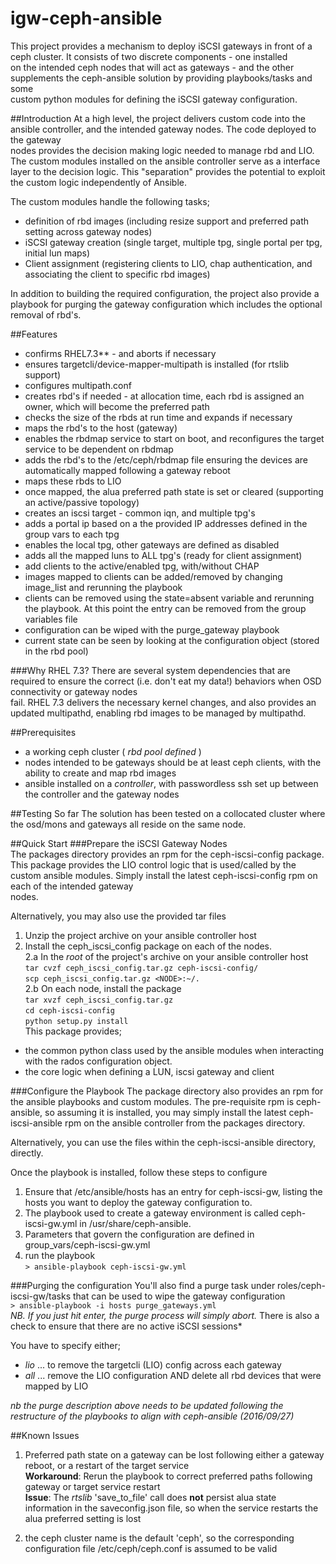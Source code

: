 # igw-ceph-ansible
This project provides a mechanism to deploy iSCSI gateways in front of a ceph cluster. It consists of two discrete components - one installed  
on the intended ceph nodes that will act as gateways - and the other supplements the ceph-ansible solution by providing playbooks/tasks and some  
custom python modules for defining the iSCSI gateway configuration.  

##Introduction
At a high level, the project delivers custom code into the ansible controller, and the intended gateway nodes. The code deployed to the gateway  
nodes provides the decision making logic needed to manage rbd and LIO. The custom modules installed on the ansible controller serve as a interface  
layer to the decision logic. This "separation" provides the potential to exploit the custom logic independently of Ansible.

The custom modules handle the following tasks;  

* definition of rbd images (including resize support and preferred path setting across gateway nodes)  
* iSCSI gateway creation (single target, multiple tpg, single portal per tpg, initial lun maps)  
* Client assignment (registering clients to LIO, chap authentication, and associating the client to specific rbd images)  
  
In addition to building the required configuration, the project also provide a playbook for purging the gateway configuration which includes the optional removal of rbd's.

##Features    
  
- confirms RHEL7.3** - and aborts if necessary
- ensures targetcli/device-mapper-multipath is installed (for rtslib support)
- configures multipath.conf
- creates rbd's if needed - at allocation time, each rbd is assigned an owner, which will become the preferred path  
- checks the size of the rbds at run time and expands if necessary
- maps the rbd's to the host (gateway)
- enables the rbdmap service to start on boot, and reconfigures the target service to be dependent on rbdmap
- adds the rbd's to the /etc/ceph/rbdmap file ensuring the devices are automatically mapped following a gateway reboot
- maps these rbds to LIO
- once mapped, the alua preferred path state is set or cleared (supporting an active/passive topology)  
- creates an iscsi target - common iqn, and multiple tpg's  
- adds a portal ip based on a the provided IP addresses defined in the group vars to each tpg  
- enables the local tpg, other gateways are defined as disabled  
- adds all the mapped luns to ALL tpg's (ready for client assignment)  
- add clients to the active/enabled tpg, with/without CHAP  
- images mapped to clients can be added/removed by changing image_list and rerunning the playbook
- clients can be removed using the state=absent variable and rerunning the playbook. At this point the entry can be 
  removed from the group variables file
- configuration can be wiped with the purge_gateway playbook
- current state can be seen by looking at the configuration object (stored in the rbd pool)

###Why RHEL 7.3?
There are several system dependencies that are required to ensure the correct (i.e. don't eat my data!) behaviors when OSD connectivity or gateway nodes    
fail. RHEL 7.3 delivers the necessary kernel changes, and also provides an updated multipathd, enabling rbd images to be managed by multipathd.

##Prerequisites  
* a working ceph cluster ( *rbd pool defined* )  
* nodes intended to be gateways should be at least ceph clients, with the ability to create and map rbd images  
* ansible installed on a *controller*, with passwordless ssh set up between the controller and the gateway nodes  

##Testing So far
The solution has been tested on a collocated cluster where the osd/mons and gateways all reside on the same node.  

##Quick Start
###Prepare the iSCSI Gateway Nodes  
The packages directory provides an rpm for the ceph-iscsi-config package. This package provides the LIO control logic that 
is used/called by the custom ansible modules. Simply install the latest ceph-iscsi-config rpm on each of the intended gateway  
nodes.

Alternatively, you may also use the provided tar files

  1. Unzip the project archive on your ansible controller host  
  2. Install the ceph_iscsi_config package on each of the nodes.  
  2.a In the *root* of the project's archive on your ansible controller host  
        ```tar cvzf ceph_iscsi_config.tar.gz ceph-iscsi-config/```  
        ```scp ceph_iscsi_config.tar.gz <NODE>:~/.```  
  2.b On each node, install the package  
        ```tar xvzf ceph_iscsi_config.tar.gz```  
        ```cd ceph-iscsi-config```  
        ```python setup.py install```  
  This package provides;  
  - the common python class used by the ansible modules when interacting with the rados configuration object.  
  - the core logic when defining a LUN, iscsi gateway and client

###Configure the Playbook 
The package directory also provides an rpm for the ansible playbooks and custom modules. The pre-requisite rpm is ceph-ansible, so 
assuming it is installed, you may simply install the latest ceph-iscsi-ansible rpm on the ansible controller from the packages directory.  

Alternatively, you can use the files within the ceph-iscsi-ansible directory, directly.  

Once the playbook is installed, follow these steps to configure  
1. Ensure that /etc/ansible/hosts has an entry for ceph-iscsi-gw, listing the hosts you want to deploy the gateway configuration to.    
2. The playbook used to create a gateway environment is called ceph-iscsi-gw.yml in /usr/share/ceph-ansible.  
3. Parameters that govern the configuration are defined in group_vars/ceph-iscsi-gw.yml  
4. run the playbook  
  ```> ansible-playbook ceph-iscsi-gw.yml```  
 
###Purging the configuration
You'll also find a purge task under roles/ceph-iscsi-gw/tasks that can be used to wipe the gateway configuration    
  ```> ansible-playbook -i hosts purge_gateways.yml```  
  *NB. If you just hit enter, the purge process will simply abort.* There is also a check to ensure that there are no active iSCSI sessions*   
  
You have to specify either;  
  - *lio* ... to remove the targetcli (LIO) config across each gateway  
  - *all* ... remove the LIO configuration AND delete all rbd devices that were mapped by LIO    
  
*nb the purge description above needs to be updated following the restructure of the playbooks to align with ceph-ansible (2016/09/27)*

##Known Issues  
1. Preferred path state on a gateway can be lost following either a gateway reboot, or a restart of the target service  
  **Workaround**: Rerun the playbook to correct preferred paths following gateway or target service restart    
  **Issue**: The *rtslib* 'save_to_file' call does **not** persist alua state information in the saveconfig.json file, so when the service restarts the alua preferred setting is lost    
        
2. the ceph cluster name is the default 'ceph', so the corresponding configuration file /etc/ceph/ceph.conf is assumed to be valid